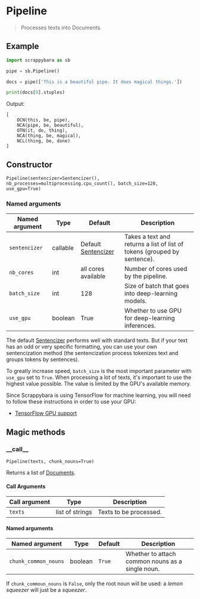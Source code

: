 # Pipeline

> Processes texts into Documents.

## Example

```python
import scrappybara as sb

pipe = sb.Pipeline()

docs = pipe(['This is a beautiful pipe. It does magical things.'])

print(docs[0].stuples)
```

Output:

```terminal
[
    OCN(this, be, pipe),
    NCA(pipe, be, beautiful),
    OTN(it, do, thing),
    NCA(thing, be, magical),
    NCL(thing, be, done)
]
```

## Constructor

`Pipeline(sentencizer=Sentencizer(), nb_processes=multiprocessing.cpu_count(), batch_size=128, use_gpu=True)`

### Named arguments

Named argument | Type | Default | Description |
-- | -- | -- | --
`sentencizer` | callable | Default [Sentencizer](sentencizer.md) | Takes a text and returns a list of list of tokens (grouped by sentence).
`nb_cores` | int | all cores available | Number of cores used by the pipeline.
`batch_size` | int | 128 | Size of batch that goes into deep-learning models.
`use_gpu` | boolean | True | Whether to use GPU for deep-learning inferences.

The default [Sentencizer](sentencizer.md) performs well with standard texts. But if your text has an odd or very specific formatting, you can use your own sentencization method (the sentencization process tokenizes text and groups tokens by sentences).

To greatly increase speed, `batch_size` is the most important parameter with `use_gpu` set to `True`. When processing a lot of texts, it's important to use the highest value possible. The value is limited by the GPU's available memory. 

Since Scrappybara is using TensorFlow for machine learning, you will need to follow these instructions in order to use your GPU:
* [TensorFlow GPU support](https://www.tensorflow.org/install/gpu)

## Magic methods

### \_\_call\_\_

`Pipeline(texts, chunk_nouns=True)`

Returns a list of [Documents](document.md).

#### Call Arguments

Call argument | Type | Description
-- | -- | --
`texts` | list of strings | Texts to be processed.

#### Named arguments

Named argument | Type | Default | Description
-- | -- | -- | --
`chunk_common_nouns` | boolean | `True` | Whether to attach common nouns as a single noun.

If `chunk_commoun_nouns` is `False`, only the root noun will be used: a *lemon squeezer* will just be a *squeezer*.
